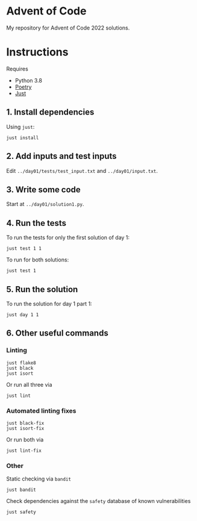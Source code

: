 # Advent of Code


My repository for Advent of Code 2022 solutions.


# Instructions

Requires

- Python 3.8
- [Poetry](https://github.com/python-poetry/poetry)
- [Just](https://github.com/casey/just)

## 1. Install dependencies

Using `just`:

```shell
just install
```

## 2. Add inputs and test inputs

Edit `../day01/tests/test_input.txt` and `../day01/input.txt`.

## 3. Write some code

Start at `../day01/solution1.py`.

## 4. Run the tests

To run the tests for only the first solution of day 1:

```shell
just test 1 1
```

To run for both solutions:

```shell
just test 1
```

## 5. Run the solution

To run the solution for day 1 part 1:

```shell
just day 1 1
```

## 6. Other useful commands

### Linting

```shell
just flake8
just black
just isort
```

Or run all three via

```shell
just lint
```

### Automated linting fixes

```shell
just black-fix
just isort-fix
```

Or run both via

```shell
just lint-fix
```

### Other

Static checking via `bandit`

```shell
just bandit
```

Check dependencies against the `safety` database of known vulnerabilities

```shell
just safety
```
